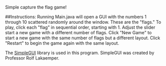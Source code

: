 Simple capture the flag game!

##Instructions:
Running Main.java will open a GUI with the numbers 1 through 10 scattered randomly around the window. These are the "flags."
To play, click each "flag" in sequential order, starting with 1.
Adjust the slider start a new game with a different number of flags.
Click "New Game" to start a new game with the same number of flags but a different layout.
Click "Restart" to begin the game again with the same layout.

The [SimpleGUI](https://sites.google.com/a/temple.edu/simplegui/downloads) library is used in this program. SimpleGUI was created by Professor Rolf Lakaemper.